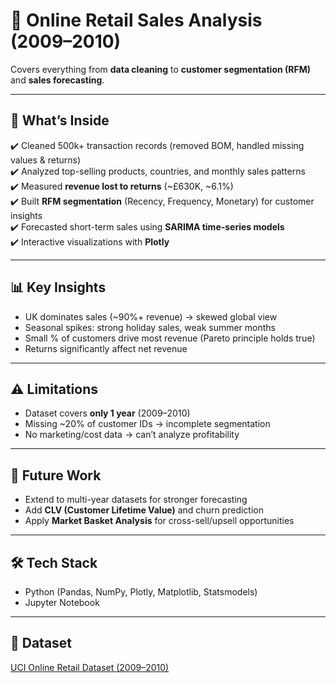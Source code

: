 # 🛒 Online Retail Sales Analysis (2009–2010)
  
Covers everything from **data cleaning** to **customer segmentation (RFM)** and **sales forecasting**.  

---

## 🔑 What’s Inside
✔️ Cleaned 500k+ transaction records (removed BOM, handled missing values & returns)  
✔️ Analyzed top-selling products, countries, and monthly sales patterns  
✔️ Measured **revenue lost to returns** (~£630K, ~6.1%)  
✔️ Built **RFM segmentation** (Recency, Frequency, Monetary) for customer insights  
✔️ Forecasted short-term sales using **SARIMA time-series models**  
✔️ Interactive visualizations with **Plotly**  

---

## 📊 Key Insights
- UK dominates sales (~90%+ revenue) → skewed global view  
- Seasonal spikes: strong holiday sales, weak summer months  
- Small % of customers drive most revenue (Pareto principle holds true)  
- Returns significantly affect net revenue  

---

## ⚠️ Limitations
- Dataset covers **only 1 year** (2009–2010)  
- Missing ~20% of customer IDs → incomplete segmentation  
- No marketing/cost data → can’t analyze profitability  

---

## 🚀 Future Work
- Extend to multi-year datasets for stronger forecasting  
- Add **CLV (Customer Lifetime Value)** and churn prediction  
- Apply **Market Basket Analysis** for cross-sell/upsell opportunities  

---

## 🛠️ Tech Stack
- Python (Pandas, NumPy, Plotly, Matplotlib, Statsmodels)  
- Jupyter Notebook  

---

## 📌 Dataset
[UCI Online Retail Dataset (2009–2010)](https://archive.ics.uci.edu/ml/datasets/Online+Retail)  
